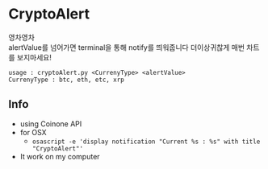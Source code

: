 # CryptoAlert
영차영차<br>
alertValue를 넘어가면 terminal을 통해 notify를 띄워줍니다
더이상귀찮게 매번 차트를 보지마세요!
```
usage : cryptoAlert.py <CurrenyType> <alertValue>
CurrenyType : btc, eth, etc, xrp
```
## Info
 - using Coinone API
 - for OSX
    - ```osascript -e 'display notification "Current %s : %s" with title "CryptoAlert"'```
 - It work on my computer
